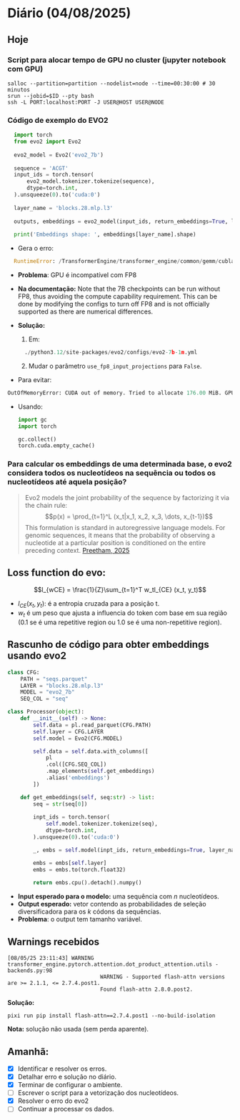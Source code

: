 # Diário (04/08/2025)

## Hoje

### Script para alocar tempo de GPU no cluster (jupyter notebook com GPU)
```
salloc --partition=partition --nodelist=node --time=00:30:00 # 30 minutos
srun --jobid=$ID --pty bash
ssh -L PORT:localhost:PORT -J USER@HOST USER@NODE
```

### Código de exemplo do EVO2
```python
  import torch
  from evo2 import Evo2
  
  evo2_model = Evo2('evo2_7b')
  
  sequence = 'ACGT'
  input_ids = torch.tensor(
      evo2_model.tokenizer.tokenize(sequence),
      dtype=torch.int,
  ).unsqueeze(0).to('cuda:0')
  
  layer_name = 'blocks.28.mlp.l3'
  
  outputs, embeddings = evo2_model(input_ids, return_embeddings=True, layer_names=[layer_name])
  
  print('Embeddings shape: ', embeddings[layer_name].shape)
```
- Gera o erro:
```python
  RuntimeError: /TransformerEngine/transformer_engine/common/gemm/cublaslt_gemm.cu:412 in function cublas_gemm: cuBLAS Error: an unsupported value or parameter was passed to the function
```

  - **Problema**: GPU é incompatível com FP8
  - **Na documentação:** Note that the 7B checkpoints can be run without FP8, thus avoiding the compute capability requirement. This can be done by modifying the configs to turn off FP8 and is not officially supported as there are numerical differences.
  - **Solução:**
    1. Em:
    ```python
      ./python3.12/site-packages/evo2/configs/evo2-7b-1m.yml
    ```
    2. Mudar o parâmetro `use_fp8_input_projections` para `False`.
      
- Para evitar:
```python
OutOfMemoryError: CUDA out of memory. Tried to allocate 176.00 MiB. GPU 0 has a total capacity of 44.42 GiB of which 1.38 MiB is free. Including non-PyTorch memory, this process has 44.41 GiB memory in use. Of the allocated memory 38.88 GiB is allocated by PyTorch, and 5.05 GiB is reserved by PyTorch but unallocated. If reserved but unallocated memory is large try setting PYTORCH_CUDA_ALLOC_CONF=expandable_segments:True to avoid fragmentation.  See documentation for Memory Management  (https://pytorch.org/docs/stable/notes/cuda.html#environment-variables)
```
  - Usando:
    ```python
    import gc
    import torch
    
    gc.collect()
    torch.cuda.empty_cache()
    ```

### Para calcular os embeddings de uma determinada base, o evo2 considera todos os nucleotídeos na sequência ou todos os nucleotídeos até aquela posição?
> Evo2 models the joint probability of the sequence by factorizing it via the chain rule:
> $$p(x) = \prod_{t=1}^L (x_t|x_1, x_2, x_3, \dots, x_{t-1})$$
> This formulation is standard in autoregressive language models. For genomic sequences, it means that the probability of observing a nucleotide at a particular position is conditioned on the entire preceding context. [Preetham, 2025](https://medium.com/autonomous-agents/evo2-demystified-the-ultimate-technical-guide-to-genomic-language-modeling-a75b0afe7b87)

## Loss function do evo:
$$l_{wCE} = \frac{1}{Z}\sum_{t=1}^T w_tl_{CE} (x_t, y_t)$$

- $l_{CE} (x_t, y_t)$: é a entropia cruzada para a posição t.
- $w_t$ é um peso que ajusta a influencia do token com base em sua região (0.1 se é uma repetitive region ou 1.0 se é uma non-repetitive region).

## Rascunho de código para obter embeddings usando evo2
```python
class CFG:
    PATH = "seqs.parquet"
    LAYER = "blocks.28.mlp.l3"
    MODEL = "evo2_7b"
    SEQ_COL = "seq"

class Processor(object):
    def __init__(self) -> None:
        self.data = pl.read_parquet(CFG.PATH)
        self.layer = CFG.LAYER
        self.model = Evo2(CFG.MODEL)

        self.data = self.data.with_columns([
            pl
            .col([CFG.SEQ_COL])
            .map_elements(self.get_embeddings)
            .alias('embeddings')
        ])

    def get_embeddings(self, seq:str) -> list:
        seq = str(seq[0])
        
        inpt_ids = torch.tensor(
            self.model.tokenizer.tokenize(seq),
            dtype=torch.int,
        ).unsqueeze(0).to('cuda:0')

        _, embs = self.model(inpt_ids, return_embeddings=True, layer_names=[self.layer])

        embs = embs[self.layer]
        embs = embs.to(torch.float32)
        
        return embs.cpu().detach().numpy()
```

- **Input esperado para o modelo:** uma sequência com $n$ nucleotídeos.
- **Output esperado:** vetor contendo as probabilidades de seleção diversificadora para os $k$ códons da sequências.
- **Problema**: o output tem tamanho variável.

## Warnings recebidos
```
[08/05/25 23:11:43] WARNING  transformer_engine.pytorch.attention.dot_product_attention.utils -      backends.py:98
                             WARNING - Supported flash-attn versions are >= 2.1.1, <= 2.7.4.post1.                 
                             Found flash-attn 2.8.0.post2.  
```

**Solução:**
```
pixi run pip install flash-attn==2.7.4.post1 --no-build-isolation
```

**Nota:** solução não usada (sem perda aparente).

## Amanhã:
- [x] Identificar e resolver os erros.
- [x] Detalhar erro e solução no diário.
- [x] Terminar de configurar o ambiente.
- [ ] Escrever o script para a vetorização dos nucleotídeos.
- [x] Resolver o erro do evo2
- [ ] Continuar a processar os dados.
